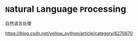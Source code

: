 # `N`atural `L`anguage `P`rocessing

自然语言处理

https://blog.csdn.net/yellow_python/article/category/8270870
